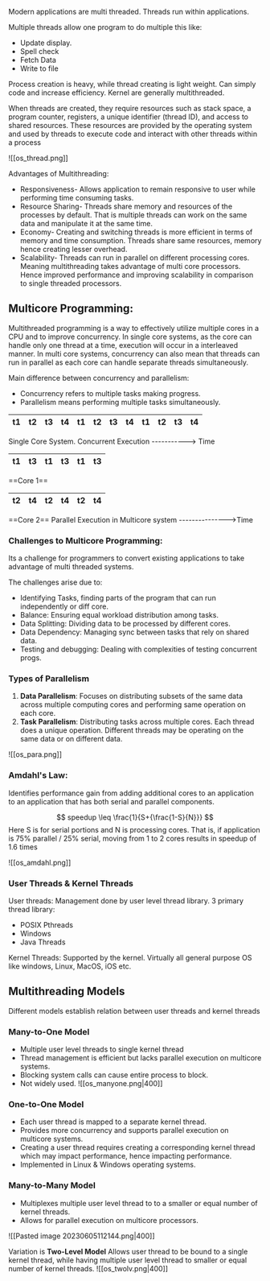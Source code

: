 Modern applications are multi threaded. 
Threads run within applications. 

Multiple threads allow one program to do multiple this like:
- Update display. 
- Spell check
- Fetch Data
- Write to file

Process creation is heavy, while thread creating is light weight. Can simply code and increase efficiency. Kernel are generally multithreaded. 

When threads are created, they require resources such as stack space, a program counter, registers, a unique identifier (thread ID), and access to shared resources. These resources are provided by the operating system and used by threads to execute code and interact with other threads within a process


![[os_thread.png]]

Advantages of Multithreading:
- Responsiveness- Allows application to remain responsive to user while performing time consuming tasks. 
- Resource Sharing- Threads share memory and resources of the processes by default. That is multiple threads can work on the same data and manipulate it at the same time.  
- Economy- Creating and switching threads is more efficient in terms of memory and time consumption. Threads share same resources, memory hence creating lesser overhead.  
- Scalability- Threads can run in parallel on different processing cores. Meaning multithreading takes advantage of multi core processors. Hence improved performance and improving scalability in comparison to single threaded processors.


## Multicore Programming: 

Multithreaded programming is a way to effectively utilize multiple cores in a CPU and to improve concurrency. 
In single core systems, as the core can handle only one thread at a time, execution will occur in a interleaved manner. 
In multi core systems, concurrency can also mean that threads can run in parallel as each core can handle separate threads simultaneously.  

Main difference between concurrency and parallelism:
- Concurrency refers to multiple tasks making progress. 
- Parallelism means performing multiple tasks simultaneously. 

|t1|t2|t3|t4|t1|t2|t3|t4|t1|t2|t3|t4|
|--|--|--|--|--|--|--|--|--|--|--|--|
Single Core System. Concurrent Execution -----------> Time


|t1|t3|t1|t3|t1|t3|
|--|--|--|--|--|--|
==Core 1== 

|t2|t4|t2|t4|t2|t4|
|--|--|--|--|--|--|
==Core 2==
Parallel Execution in Multicore system --------------->Time


### Challenges to Multicore Programming:
Its a challenge for programmers to convert existing applications to take advantage of multi threaded systems. 

The challenges arise due to:
- Identifying Tasks, finding parts of the program that can run independently or diff core.
- Balance: Ensuring equal workload distribution among tasks.
- Data Splitting: Dividing data to be processed by different cores. 
- Data Dependency: Managing sync between tasks that rely on shared data.
- Testing and debugging: Dealing with complexities of testing concurrent progs. 


### Types of Parallelism 

1) **Data Parallelism**: Focuses on distributing subsets of the same data across multiple computing cores and performing same operation on each core.
2) **Task Parallelism**: Distributing tasks across multiple cores. Each thread does a unique operation. Different threads may be operating on the same data or on different data. 

![[os_para.png]]

### Amdahl's Law: 
Identifies performance gain from adding additional cores to an application to an application that has both serial and parallel components.

$$
speedup \leq \frac{1}{S+{\frac{1-S}{N}}}
$$
Here S is for serial portions and N is processing cores. 
That is, if application is 75% parallel / 25% serial, moving from 1 to 2 cores results in speedup of 1.6 times

![[os_amdahl.png]]

### User Threads & Kernel Threads

User threads: Management done by user level thread library. 
3 primary thread library: 
- POSIX Pthreads
- Windows
- Java Threads

Kernel Threads: Supported by the kernel. Virtually all general purpose OS like windows, Linux, MacOS, iOS etc.

## Multithreading Models

Different models establish relation between user threads and kernel threads

### Many-to-One Model
- Multiple user level threads to single kernel thread
- Thread management is efficient but lacks parallel execution on multicore systems.
- Blocking system calls can cause entire process to block.
- Not widely used.
 ![[os_manyone.png|400]]

### One-to-One Model
- Each user thread is mapped to a separate kernel thread. 
- Provides more concurrency and supports parallel execution on multicore systems.
- Creating a user thread requires creating a corresponding kernel thread which may impact performance, hence impacting performance. 
- Implemented in Linux & Windows operating systems. 

### Many-to-Many Model
- Multiplexes multiple user level thread to to a smaller or equal number of kernel threads. 
- Allows for parallel execution on multicore processors. 

![[Pasted image 20230605112144.png|400]]

Variation is **Two-Level Model**
Allows user thread to be bound to a single kernel thread, while having multiple user level thread to smaller or equal number of kernel threads. 
![[os_twolv.png|400]]